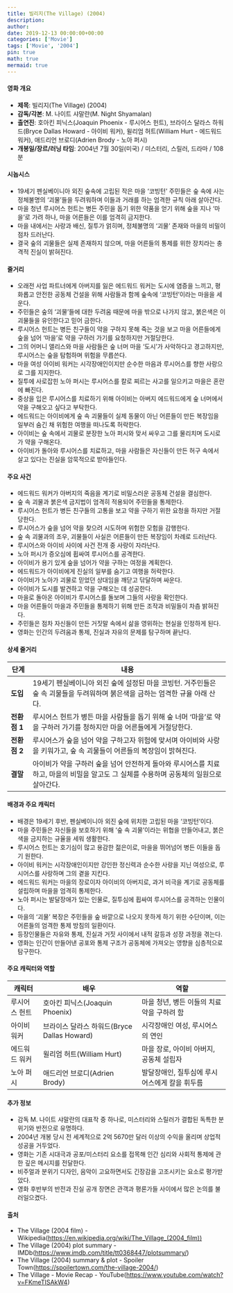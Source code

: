 ```yaml
---
title: 빌리지(The Village) (2004)
description: 
author: 
date: 2019-12-13 00:00:00+00:00
categories: ['Movie']
tags: ['Movie', '2004']
pin: true
math: true
mermaid: true
---
```

#### 영화 개요

- **제목**: 빌리지(The Village) (2004)  
- **감독/각본**: M. 나이트 샤말란(M. Night Shyamalan)  
- **출연진**: 호아킨 피닉스(Joaquin Phoenix - 루시어스 헌트), 브라이스 달라스 하워드(Bryce Dallas Howard - 아이비 워커), 윌리엄 허트(William Hurt - 에드워드 워커), 애드리언 브로디(Adrien Brody - 노아 퍼시)  
- **개봉일/장르/러닝 타임**: 2004년 7월 30일(미국) / 미스터리, 스릴러, 드라마 / 108분  

#### 시놉시스

- 19세기 펜실베이니아 외진 숲속에 고립된 작은 마을 ‘코빙턴’ 주민들은 숲 속에 사는 정체불명의 ‘괴물’들을 두려워하며 이들과 거래를 하는 엄격한 규칙 아래 살아간다.  
- 마을 청년 루시어스 헌트는 병든 주민을 돕기 위한 약품을 얻기 위해 숲을 지나 ‘마을’로 가려 하나, 마을 어른들은 이를 엄격히 금지한다.  
- 마을 내에서는 사랑과 배신, 질투가 얽히며, 정체불명의 ‘괴물’ 존재와 마을의 비밀이 점차 드러난다.  
- 결국 숲의 괴물들은 실제 존재하지 않으며, 마을 어른들의 통제를 위한 장치라는 충격적 진실이 밝혀진다.  

#### 줄거리

- 오래전 사업 파트너에게 아버지를 잃은 에드워드 워커는 도시에 염증을 느끼고, 평화롭고 안전한 공동체 건설을 위해 사람들과 함께 숲속에 ‘코빙턴’이라는 마을을 세운다.  
- 주민들은 숲의 ‘괴물’들에 대한 두려움 때문에 마을 밖으로 나가지 않고, 붉은색은 이 괴물들을 유인한다고 믿어 금한다.  
- 루시어스 헌트는 병든 친구들이 약을 구하지 못해 죽는 것을 보고 마을 어른들에게 숲을 넘어 ‘마을’로 약을 구하러 가기를 요청하지만 거절당한다.  
- 그의 어머니 앨리스와 마을 사람들은 숲 너머 마을 ‘도시’가 사악하다고 경고하지만, 루시어스는 숲을 탐험하며 위험을 무릅쓴다.  
- 마을 여성 아이비 워커는 시각장애인이지만 순수한 마음과 루시어스를 향한 사랑으로 그를 지지한다.  
- 질투에 사로잡힌 노아 퍼시는 루시어스를 칼로 찌르는 사고를 일으키고 마을은 혼란에 빠진다.  
- 중상을 입은 루시어스를 치료하기 위해 아이비는 아버지 에드워드에게 숲 너머에서 약을 구해오고 싶다고 부탁한다.  
- 에드워드는 아이비에게 숲 속 괴물들이 실제 동물이 아닌 어른들이 만든 복장임을 일부러 숨긴 채 위험한 여행을 떠나도록 허락한다.  
- 아이비는 숲 속에서 괴물로 분장한 노아 퍼시와 맞서 싸우고 그를 물리치며 도시로 가 약을 구해온다.  
- 아이비가 돌아와 루시어스를 치료하고, 마을 사람들은 자신들이 만든 허구 속에서 살고 있다는 진실을 암묵적으로 받아들인다.  

#### 주요 사건

- 에드워드 워커가 아버지의 죽음을 계기로 비밀스러운 공동체 건설을 결심한다.  
- 숲 속 괴물과 붉은색 금지법이 엄격히 적용되어 주민들을 통제한다.  
- 루시어스 헌트가 병든 친구들의 고통을 보고 약을 구하기 위한 요청을 하지만 거절당한다.  
- 루시어스가 숲을 넘어 약을 찾으려 시도하며 위험한 모험을 감행한다.  
- 숲 속 괴물과의 조우, 괴물들이 사실은 어른들이 만든 복장임이 차례로 드러난다.  
- 루시어스와 아이비 사이에 사건 전개 중 사랑이 자라난다.  
- 노아 퍼시가 증오심에 휩싸여 루시어스를 공격한다.  
- 아이비가 용기 있게 숲을 넘어가 약을 구하는 여정을 계획한다.  
- 에드워드가 아이비에게 진실의 일부를 숨기고 여행을 허락한다.  
- 아이비가 노아가 괴물로 믿었던 상대임을 깨닫고 닦달하며 싸운다.  
- 아이비가 도시를 발견하고 약을 구해오는 데 성공한다.  
- 마을로 돌아온 아이비가 루시어스를 돌보며 그들의 사랑을 확인한다.  
- 마을 어른들이 마을과 주민들을 통제하기 위해 만든 조작과 비밀들이 차츰 밝혀진다.  
- 주민들은 점차 자신들이 만든 거짓말 속에서 삶을 영위하는 현실을 인정하게 된다.  
- 영화는 인간의 두려움과 통제, 진실과 자유의 문제를 탐구하며 끝난다.  

#### 상세 줄거리

| **단계**     | **내용**                                                                                                              |
|--------------|-----------------------------------------------------------------------------------------------------------------------|
| **도입**    | 19세기 펜실베이니아 외진 숲에 설정된 마을 코빙턴. 거주민들은 숲 속 괴물들을 두려워하며 붉은색을 금하는 엄격한 규율 아래 산다.                  |
| **전환점 1** | 루시어스 헌트가 병든 마을 사람들을 돕기 위해 숲 너머 ‘마을’로 약을 구하러 가기를 청하지만 마을 어른들에게 거절당한다.                              |
| **전환점 2** | 루시어스가 숲을 넘어 약을 구하고자 위험에 맞서며 아이비와 사랑을 키워가고, 숲 속 괴물들이 어른들의 복장임이 밝혀진다.                               |
| **결말**    | 아이비가 약을 구하러 숲을 넘어 안전하게 돌아와 루시어스를 치료하고, 마을의 비밀을 알고도 그 실체를 수용하며 공동체의 일원으로 살아간다.                  |

#### 배경과 주요 캐릭터

- 배경은 19세기 후반, 펜실베이니아 외진 숲에 위치한 고립된 마을 ‘코빙턴’이다.  
- 마을 주민들은 자신들을 보호하기 위해 ‘숲 속 괴물’이라는 위협을 만들어내고, 붉은색을 금지하는 규율을 세워 생활한다.  
- 루시어스 헌트는 호기심이 많고 용감한 젊은이로, 마을을 뛰어넘어 병든 이들을 돕기 원한다.  
- 아이비 워커는 시각장애인이지만 강인한 정신력과 순수한 사랑을 지닌 여성으로, 루시어스를 사랑하며 그의 곁을 지킨다.  
- 에드워드 워커는 마을의 장로이자 아이비의 아버지로, 과거 비극을 계기로 공동체를 설립하며 마을을 엄격히 통제한다.  
- 노아 퍼시는 발달장애가 있는 인물로, 질투심에 휩싸여 루시어스를 공격하는 인물이다.  
- 마을의 ‘괴물’ 복장은 주민들을 숲 바깥으로 나오지 못하게 하기 위한 수단이며, 이는 어른들의 엄격한 통제 방침의 일환이다.  
- 등장인물들은 자유와 통제, 진실과 거짓 사이에서 내적 갈등과 성장 과정을 겪는다.  
- 영화는 인간이 만들어낸 공포와 통제 구조가 공동체에 가져오는 영향을 심층적으로 탐구한다.  

#### 주요 캐릭터와 역할

| **캐릭터**    | **배우**                  | **역할**                             |
|---------------|---------------------------|------------------------------------|
| 루시어스 헌트 | 호아킨 피닉스(Joaquin Phoenix)     | 마을 청년, 병든 이들의 치료약을 구하려 함       |
| 아이비 워커   | 브라이스 달라스 하워드(Bryce Dallas Howard) | 시각장애인 여성, 루시어스의 연인                |
| 에드워드 워커 | 윌리엄 허트(William Hurt)            | 마을 장로, 아이비 아버지, 공동체 설립자         |
| 노아 퍼시     | 애드리언 브로디(Adrien Brody)         | 발달장애인, 질투심에 루시어스에게 칼을 휘두름   |

#### 추가 정보

- 감독 M. 나이트 샤말란의 대표작 중 하나로, 미스터리와 스릴러가 결합된 독특한 분위기와 반전으로 유명하다.  
- 2004년 개봉 당시 전 세계적으로 2억 5670만 달러 이상의 수익을 올리며 상업적 성공을 거두었다.  
- 영화는 기존 시대극과 공포/미스터리 요소를 접목해 인간 심리와 사회적 통제에 관한 깊은 메시지를 전달한다.  
- 비주얼과 분위기 디자인, 음악이 고요하면서도 긴장감을 고조시키는 요소로 평가받았다.  
- 영화 후반부의 반전과 진실 공개 장면은 관객과 평론가들 사이에서 많은 논의를 불러일으켰다.  

#### 출처

- The Village (2004 film) - Wikipedia(https://en.wikipedia.org/wiki/The_Village_(2004_film))  
- The Village (2004) plot summary - IMDb(https://www.imdb.com/title/tt0368447/plotsummary/)  
- The Village (2004) summary & plot - Spoiler Town(https://spoilertown.com/the-village-2004/)  
- The Village - Movie Recap - YouTube(https://www.youtube.com/watch?v=FKmeTISAkW4)

